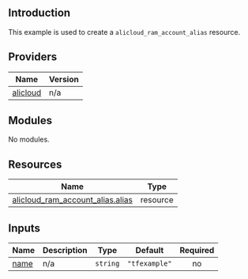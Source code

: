 <!-- BEGIN_TF_DOCS -->
## Introduction

This example is used to create a `alicloud_ram_account_alias` resource.

## Providers

| Name | Version |
|------|---------|
| <a name="provider_alicloud"></a> [alicloud](#provider\_alicloud) | n/a |

## Modules

No modules.

## Resources

| Name | Type |
|------|------|
| [alicloud_ram_account_alias.alias](https://registry.terraform.io/providers/aliyun/alicloud/latest/docs/resources/ram_account_alias) | resource |

## Inputs

| Name | Description | Type | Default | Required |
|------|-------------|------|---------|:--------:|
| <a name="input_name"></a> [name](#input\_name) | n/a | `string` | `"tfexample"` | no |
<!-- END_TF_DOCS -->    
